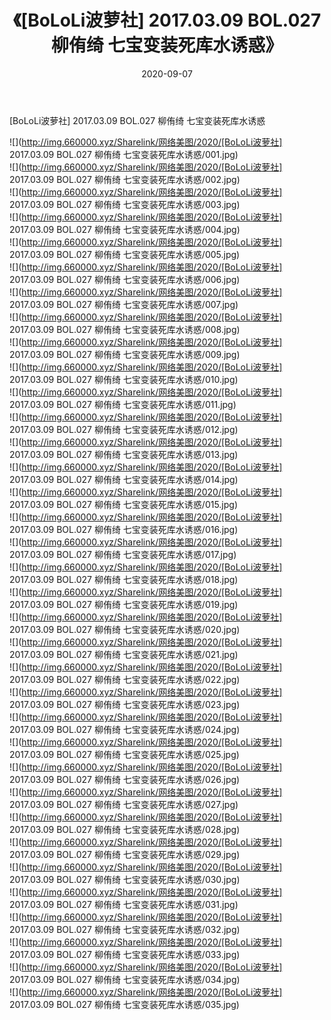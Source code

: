 ﻿---
layout: post
title:  《[BoLoLi波萝社] 2017.03.09 BOL.027 柳侑绮 七宝变装死库水诱惑》
date:   2020-09-07
img: http://img.660000.xyz/Sharelink/网络美图/2020/[BoLoLi波萝社] 2017.03.09 BOL.027 柳侑绮 七宝变装死库水诱惑/000.jpg
categories: [美女, 清纯, 唯美]
---

[BoLoLi波萝社] 2017.03.09 BOL.027 柳侑绮 七宝变装死库水诱惑

  ![](http://img.660000.xyz/Sharelink/网络美图/2020/[BoLoLi波萝社] 2017.03.09 BOL.027 柳侑绮 七宝变装死库水诱惑/001.jpg) <br> ![](http://img.660000.xyz/Sharelink/网络美图/2020/[BoLoLi波萝社] 2017.03.09 BOL.027 柳侑绮 七宝变装死库水诱惑/002.jpg) <br> ![](http://img.660000.xyz/Sharelink/网络美图/2020/[BoLoLi波萝社] 2017.03.09 BOL.027 柳侑绮 七宝变装死库水诱惑/003.jpg) <br> ![](http://img.660000.xyz/Sharelink/网络美图/2020/[BoLoLi波萝社] 2017.03.09 BOL.027 柳侑绮 七宝变装死库水诱惑/004.jpg) <br> ![](http://img.660000.xyz/Sharelink/网络美图/2020/[BoLoLi波萝社] 2017.03.09 BOL.027 柳侑绮 七宝变装死库水诱惑/005.jpg) <br> ![](http://img.660000.xyz/Sharelink/网络美图/2020/[BoLoLi波萝社] 2017.03.09 BOL.027 柳侑绮 七宝变装死库水诱惑/006.jpg) <br> ![](http://img.660000.xyz/Sharelink/网络美图/2020/[BoLoLi波萝社] 2017.03.09 BOL.027 柳侑绮 七宝变装死库水诱惑/007.jpg) <br> ![](http://img.660000.xyz/Sharelink/网络美图/2020/[BoLoLi波萝社] 2017.03.09 BOL.027 柳侑绮 七宝变装死库水诱惑/008.jpg) <br> ![](http://img.660000.xyz/Sharelink/网络美图/2020/[BoLoLi波萝社] 2017.03.09 BOL.027 柳侑绮 七宝变装死库水诱惑/009.jpg) <br> ![](http://img.660000.xyz/Sharelink/网络美图/2020/[BoLoLi波萝社] 2017.03.09 BOL.027 柳侑绮 七宝变装死库水诱惑/010.jpg) <br> ![](http://img.660000.xyz/Sharelink/网络美图/2020/[BoLoLi波萝社] 2017.03.09 BOL.027 柳侑绮 七宝变装死库水诱惑/011.jpg) <br> ![](http://img.660000.xyz/Sharelink/网络美图/2020/[BoLoLi波萝社] 2017.03.09 BOL.027 柳侑绮 七宝变装死库水诱惑/012.jpg) <br> ![](http://img.660000.xyz/Sharelink/网络美图/2020/[BoLoLi波萝社] 2017.03.09 BOL.027 柳侑绮 七宝变装死库水诱惑/013.jpg) <br> ![](http://img.660000.xyz/Sharelink/网络美图/2020/[BoLoLi波萝社] 2017.03.09 BOL.027 柳侑绮 七宝变装死库水诱惑/014.jpg) <br> ![](http://img.660000.xyz/Sharelink/网络美图/2020/[BoLoLi波萝社] 2017.03.09 BOL.027 柳侑绮 七宝变装死库水诱惑/015.jpg) <br> ![](http://img.660000.xyz/Sharelink/网络美图/2020/[BoLoLi波萝社] 2017.03.09 BOL.027 柳侑绮 七宝变装死库水诱惑/016.jpg) <br> ![](http://img.660000.xyz/Sharelink/网络美图/2020/[BoLoLi波萝社] 2017.03.09 BOL.027 柳侑绮 七宝变装死库水诱惑/017.jpg) <br> ![](http://img.660000.xyz/Sharelink/网络美图/2020/[BoLoLi波萝社] 2017.03.09 BOL.027 柳侑绮 七宝变装死库水诱惑/018.jpg) <br> ![](http://img.660000.xyz/Sharelink/网络美图/2020/[BoLoLi波萝社] 2017.03.09 BOL.027 柳侑绮 七宝变装死库水诱惑/019.jpg) <br> ![](http://img.660000.xyz/Sharelink/网络美图/2020/[BoLoLi波萝社] 2017.03.09 BOL.027 柳侑绮 七宝变装死库水诱惑/020.jpg) <br> ![](http://img.660000.xyz/Sharelink/网络美图/2020/[BoLoLi波萝社] 2017.03.09 BOL.027 柳侑绮 七宝变装死库水诱惑/021.jpg) <br> ![](http://img.660000.xyz/Sharelink/网络美图/2020/[BoLoLi波萝社] 2017.03.09 BOL.027 柳侑绮 七宝变装死库水诱惑/022.jpg) <br> ![](http://img.660000.xyz/Sharelink/网络美图/2020/[BoLoLi波萝社] 2017.03.09 BOL.027 柳侑绮 七宝变装死库水诱惑/023.jpg) <br> ![](http://img.660000.xyz/Sharelink/网络美图/2020/[BoLoLi波萝社] 2017.03.09 BOL.027 柳侑绮 七宝变装死库水诱惑/024.jpg) <br> ![](http://img.660000.xyz/Sharelink/网络美图/2020/[BoLoLi波萝社] 2017.03.09 BOL.027 柳侑绮 七宝变装死库水诱惑/025.jpg) <br> ![](http://img.660000.xyz/Sharelink/网络美图/2020/[BoLoLi波萝社] 2017.03.09 BOL.027 柳侑绮 七宝变装死库水诱惑/026.jpg) <br> ![](http://img.660000.xyz/Sharelink/网络美图/2020/[BoLoLi波萝社] 2017.03.09 BOL.027 柳侑绮 七宝变装死库水诱惑/027.jpg) <br> ![](http://img.660000.xyz/Sharelink/网络美图/2020/[BoLoLi波萝社] 2017.03.09 BOL.027 柳侑绮 七宝变装死库水诱惑/028.jpg) <br> ![](http://img.660000.xyz/Sharelink/网络美图/2020/[BoLoLi波萝社] 2017.03.09 BOL.027 柳侑绮 七宝变装死库水诱惑/029.jpg) <br> ![](http://img.660000.xyz/Sharelink/网络美图/2020/[BoLoLi波萝社] 2017.03.09 BOL.027 柳侑绮 七宝变装死库水诱惑/030.jpg) <br> ![](http://img.660000.xyz/Sharelink/网络美图/2020/[BoLoLi波萝社] 2017.03.09 BOL.027 柳侑绮 七宝变装死库水诱惑/031.jpg) <br> ![](http://img.660000.xyz/Sharelink/网络美图/2020/[BoLoLi波萝社] 2017.03.09 BOL.027 柳侑绮 七宝变装死库水诱惑/032.jpg) <br> ![](http://img.660000.xyz/Sharelink/网络美图/2020/[BoLoLi波萝社] 2017.03.09 BOL.027 柳侑绮 七宝变装死库水诱惑/033.jpg) <br> ![](http://img.660000.xyz/Sharelink/网络美图/2020/[BoLoLi波萝社] 2017.03.09 BOL.027 柳侑绮 七宝变装死库水诱惑/034.jpg) <br> ![](http://img.660000.xyz/Sharelink/网络美图/2020/[BoLoLi波萝社] 2017.03.09 BOL.027 柳侑绮 七宝变装死库水诱惑/035.jpg) <br>